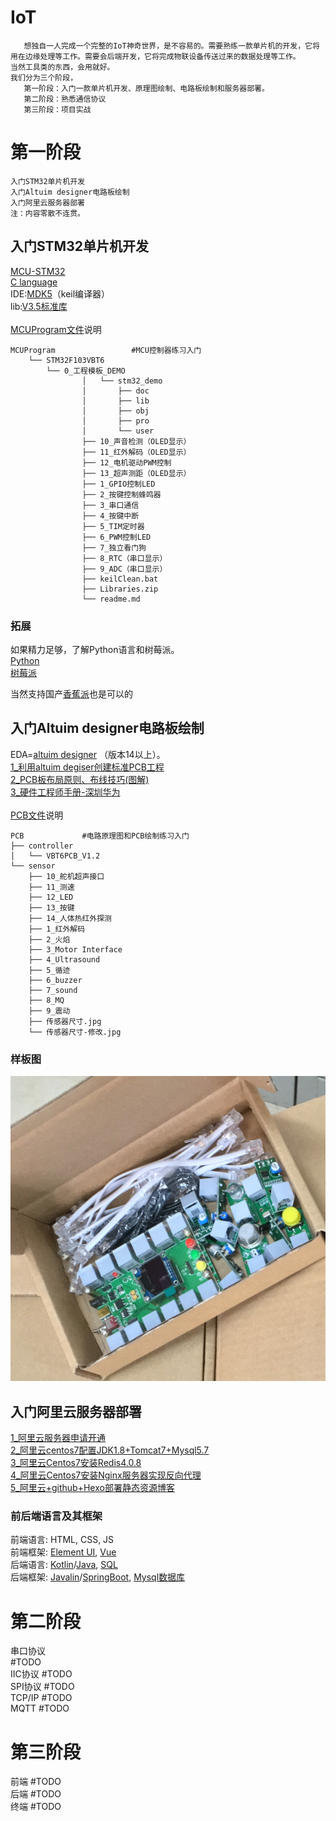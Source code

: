 # IoT
	   想独自一人完成一个完整的IoT神奇世界，是不容易的。需要熟练一款单片机的开发，它将用在边缘处理等工作。需要会后端开发，它将完成物联设备传送过来的数据处理等工作。
	当然工具类的东西，会用就好。
	我们分为三个阶段，
	   第一阶段：入门一款单片机开发、原理图绘制、电路板绘制和服务器部署。
       第二阶段：熟悉通信协议
       第三阶段：项目实战

# 第一阶段
	入门STM32单片机开发
	入门Altuim designer电路板绘制
	入门阿里云服务器部署
	注：内容零散不连贯。
	
## 入门STM32单片机开发
  [MCU-STM32](https://www.stmcu.com.cn/) <br> 
  [C language](http://www.runoob.com/cprogramming/c-tutorial.html) <br> 
  IDE:[MDK5](http://www2.keil.com/mdk5/)（keil编译器） <br> 
  lib:[V3.5标准库](./theFirstStage/MCUProgram/STM32F103VBT6/Libraries.zip)<br><br>
  [MCUProgram文件](./theFirstStage/MCUProgram)说明
  	
	MCUProgram                 #MCU控制器练习入门
        └── STM32F103VBT6
            └── 0_工程模板_DEMO
                    │   └── stm32_demo
                    │       ├── doc
                    │       ├── lib
                    │       ├── obj
                    │       ├── pro
                    │       └── user
                    ├── 10_声音检测（OLED显示）
                    ├── 11_红外解码（OLED显示）
                    ├── 12_电机驱动PWM控制
                    ├── 13_超声测距（OLED显示）
                    ├── 1_GPIO控制LED
                    ├── 2_按键控制蜂鸣器
                    ├── 3_串口通信
                    ├── 4_按键中断
                    ├── 5_TIM定时器
                    ├── 6_PWM控制LED
                    ├── 7_独立看门狗
                    ├── 8_RTC（串口显示）
                    ├── 9_ADC（串口显示）
                    ├── keilClean.bat
                    ├── Libraries.zip
                    └── readme.md
            
### 拓展
  如果精力足够，了解Python语言和树莓派。 <br> 
  [Python](https://www.python.org/) <br> 
  [树莓派](https://www.raspberrypi.org/) <br> 

  当然支持国产[香蕉派](https://www.banana-pi.org.cn/)也是可以的<br> 
		
## 入门Altuim designer电路板绘制
  EDA=[altuim designer](https://www.altium.com.cn/) （版本14以上）。 <br> 
  [1_利用altuim degiser创建标准PCB工程](https://blog.csdn.net/qq_21508727/article/details/79547067) <br> 
  [2_PCB板布局原则、布线技巧(图解)](./doc/PCB%E6%9D%BF%E5%B8%83%E5%B1%80%E5%8E%9F%E5%88%99%E3%80%81%E5%B8%83%E7%BA%BF%E6%8A%80%E5%B7%A7(%E5%9B%BE%E8%A7%A3).pdf) <br>
  [3_硬件工程师手册-深圳华为](./doc/%E7%A1%AC%E4%BB%B6%E5%B7%A5%E7%A8%8B%E5%B8%88%E6%89%8B%E5%86%8C-%E6%B7%B1%E5%9C%B3%E5%8D%8E%E4%B8%BA.pdf) <br><br>
  [PCB文件](./theFirstStage/PCB)说明
  
    PCB             #电路原理图和PCB绘制练习入门
    ├── controller
    │   └── VBT6PCB_V1.2
    └── sensor
        ├── 10_舵机超声接口
        ├── 11_测速
        ├── 12_LED
        ├── 13_按键
        ├── 14_人体热红外探测
        ├── 1_红外解码
        ├── 2_火焰
        ├── 3_Motor Interface
        ├── 4_Ultrasound
        ├── 5_循迹
        ├── 6_buzzer
        ├── 7_sound
        ├── 8_MQ
        ├── 9_震动
        ├── 传感器尺寸.jpg
        └── 传感器尺寸-修改.jpg
             
### 样板图
  ![样板图](./data/image/theFirstStage.png)

## 入门阿里云服务器部署
  [1_阿里云服务器申请开通](https://promotion.aliyun.com/ntms/yunparter/invite.html?userCode=4pt5vrn0) <br>
  [2_阿里云centos7配置JDK1.8+Tomcat7+Mysql5.7](https://blog.csdn.net/qq_21508727/article/details/79592349) <br>
  [3_阿里云Centos7安装Redis4.0.8](https://blog.csdn.net/qq_21508727/article/details/79596423) <br>
  [4_阿里云Centos7安装Nginx服务器实现反向代理](https://blog.csdn.net/qq_21508727/article/details/80071174) <br>
  [5_阿里云+github+Hexo部署静态资源博客](https://blog.csdn.net/qq_21508727/article/details/80044265) <br>

### 前后端语言及其框架
  前端语言: HTML, CSS, JS <br>
  前端框架: [Element UI](http://element-cn.eleme.io/#/zh-CN), [Vue](https://cn.vuejs.org/)<br>
  后端语言: [Kotlin](http://kotlinlang.org/)/[Java](http://www.runoob.com/java/java-tutorial.html), [SQL](http://www.runoob.com/sql/sql-tutorial.html)<br>
  后端框架: [Javalin](https://javalin.io/)/[SpringBoot](https://spring.io/projects/spring-boot), [Mysql数据库](http://www.runoob.com/mysql/mysql-tutorial.html)<br>
    
# 第二阶段
    
  串口协议 <br>
  #TODO  <br>
  IIC协议
  #TODO  <br>
  SPI协议
  #TODO <br>
  TCP/IP
  #TODO <br>
  MQTT
  #TODO <br>


# 第三阶段
    
  前端
  #TODO  <br>
  后端
  #TODO  <br>
  终端
  #TODO  <br>
  
